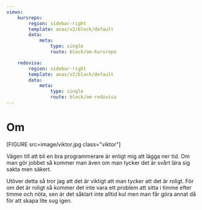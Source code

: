 ```yaml
---
views:
    kursrepo:
        region: sidebar-right
        template: anax/v2/block/default
        data:
            meta:
                type: single
                route: block/om-kursrepo

    redovisa:
        region: sidebar-right
        template: anax/v2/block/default
        data:
            meta:
                type: single
                route: block/om-redovisa
---
```

Om
=========================


[FIGURE src=image/viktor.jpg class="viktor"]

Vägen till att bli en bra programmerare är enligt mig att lägga ner tid.
Om man gör jobbet så kommer man även om man tycker det är svårt lära sig sakta men säkert.

Utöver detta så tror jag att det är viktigt att  man tycker att det är roligt.
För om det är roligt så kommer det inte vara ett problem att sitta i timme efter timme och nöta,
sen är det såklart inte alltid kul men man får göra annat då för att skapa lite sug igen.
